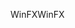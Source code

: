 <span data-ttu-id="04db1-101">WinFX</span><span class="sxs-lookup"><span data-stu-id="04db1-101">WinFX</span></span>